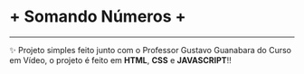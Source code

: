 # + Somando Números +
---
✨ Projeto simples feito junto com o Professor Gustavo Guanabara do Curso em Vídeo, o projeto é feito em **HTML**, **CSS** e **JAVASCRIPT**!!
